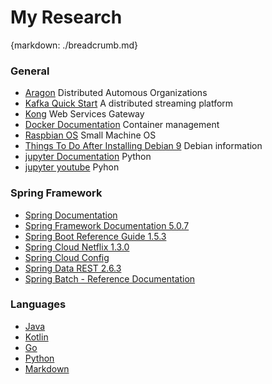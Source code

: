 # My Research
{markdown: ./breadcrumb.md}

### General

- [Aragon](https://aragon.org/foundation/) Distributed Automous Organizations
- [Kafka Quick Start](https://kafka.apache.org/quickstart) A distributed streaming platform
- [Kong](https://docs.konghq.com/) Web Services Gateway
- [Docker Documentation](https://docs.docker.com/) Container management
- [Raspbian OS](https://www.raspberrypi.org/downloads/raspbian/) Small Machine OS
- [Things To Do After Installing Debian 9](https://blog.programster.org/things-to-do-after-installing-debian-9) Debian information
- [jupyter Documentation](https://jupyter.readthedocs.io/en/latest/projects/incubator.html) Python
- [jupyter youtube](https://www.youtube.com/watch?v=Duicsycntdo) Pyhon

### Spring Framework
- [Spring Documentation](https://docs.spring.io/spring/docs/current/spring-framework-reference/)
- [Spring Framework Documentation 5.0.7](https://docs.spring.io/spring/docs/current/spring-framework-reference/)
- [Spring Boot Reference Guide 1.5.3](https://docs.spring.io/spring-boot/docs/1.5.3.RELEASE/reference/htmlsingle/)
- [Spring Cloud Netflix 1.3.0](http://cloud.spring.io/spring-cloud-static/spring-cloud-netflix/1.3.0.RELEASE/)
- [Spring Cloud Config](http://cloud.spring.io/spring-cloud-static/spring-cloud-config/1.3.0.RELEASE/)
- [Spring Data REST 2.6.3](https://docs.spring.io/spring-data/rest/docs/2.6.3.RELEASE/reference/html/)
- [Spring Batch - Reference Documentation](https://docs.spring.io/spring-batch/trunk/reference/html/index.html)

### Languages
- [Java](http://www.oracle.com/technetwork/java/javase/overview/index.html)
- [Kotlin](https://kotlinlang.org/)
- [Go](https://golang.org/)
- [Python](https://www.python.org/)
- [Markdown](https://www.markdownguide.org/)





